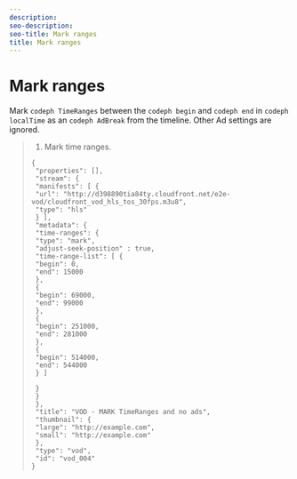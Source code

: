 ```yaml
---
description: 
seo-description: 
seo-title: Mark ranges
title: Mark ranges
---
```


# Mark ranges

Mark `codeph TimeRanges` between the `codeph begin` and `codeph end` in `codeph localTime` as an `codeph AdBreak` from the timeline. Other Ad settings are ignored.

>1. Mark time ranges.
>   ```
>   { 
>    "properties": [],
>    "stream": {
>    "manifests": [ {
>    "url": "http://d398890tia84ty.cloudfront.net/e2e-vod/cloudfront_vod_hls_tos_30fps.m3u8",
>    "type": "hls"
>    } ],
>    "metadata": {
>    "time-ranges": {
>    "type": "mark",
>    "adjust-seek-position" : true, 
>    "time-range-list": [ {
>    "begin": 0,
>    "end": 15000
>    },
>    {
>    "begin": 69000,
>    "end": 99000
>    },
>    {
>    "begin": 251000,
>    "end": 281000
>    },
>    {
>    "begin": 514000,
>    "end": 544000
>    } ]
>   
>    }
>    } 
>    }, 
>    "title": "VOD - MARK TimeRanges and no ads",
>    "thumbnail": {
>    "large": "http://example.com",
>    "small": "http://example.com"
>    },
>    "type": "vod",
>    "id": "vod_004"
>   }
>   
>   ```
>   
>   
>   
